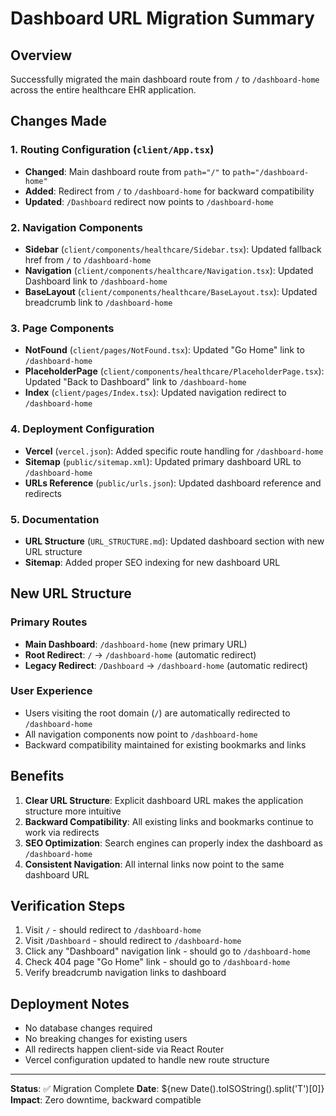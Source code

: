 # Dashboard URL Migration Summary

## Overview
Successfully migrated the main dashboard route from `/` to `/dashboard-home` across the entire healthcare EHR application.

## Changes Made

### 1. Routing Configuration (`client/App.tsx`)
- **Changed**: Main dashboard route from `path="/"` to `path="/dashboard-home"`
- **Added**: Redirect from `/` to `/dashboard-home` for backward compatibility
- **Updated**: `/Dashboard` redirect now points to `/dashboard-home`

### 2. Navigation Components
- **Sidebar** (`client/components/healthcare/Sidebar.tsx`): Updated fallback href from `/` to `/dashboard-home`
- **Navigation** (`client/components/healthcare/Navigation.tsx`): Updated Dashboard link to `/dashboard-home`
- **BaseLayout** (`client/components/healthcare/BaseLayout.tsx`): Updated breadcrumb link to `/dashboard-home`

### 3. Page Components
- **NotFound** (`client/pages/NotFound.tsx`): Updated "Go Home" link to `/dashboard-home`
- **PlaceholderPage** (`client/components/healthcare/PlaceholderPage.tsx`): Updated "Back to Dashboard" link to `/dashboard-home`
- **Index** (`client/pages/Index.tsx`): Updated navigation redirect to `/dashboard-home`

### 4. Deployment Configuration
- **Vercel** (`vercel.json`): Added specific route handling for `/dashboard-home`
- **Sitemap** (`public/sitemap.xml`): Updated primary dashboard URL to `/dashboard-home`
- **URLs Reference** (`public/urls.json`): Updated dashboard reference and redirects

### 5. Documentation
- **URL Structure** (`URL_STRUCTURE.md`): Updated dashboard section with new URL structure
- **Sitemap**: Added proper SEO indexing for new dashboard URL

## New URL Structure

### Primary Routes
- **Main Dashboard**: `/dashboard-home` (new primary URL)
- **Root Redirect**: `/` → `/dashboard-home` (automatic redirect)
- **Legacy Redirect**: `/Dashboard` → `/dashboard-home` (automatic redirect)

### User Experience
- Users visiting the root domain (`/`) are automatically redirected to `/dashboard-home`
- All navigation components now point to `/dashboard-home`
- Backward compatibility maintained for existing bookmarks and links

## Benefits
1. **Clear URL Structure**: Explicit dashboard URL makes the application structure more intuitive
2. **Backward Compatibility**: All existing links and bookmarks continue to work via redirects
3. **SEO Optimization**: Search engines can properly index the dashboard as `/dashboard-home`
4. **Consistent Navigation**: All internal links now point to the same dashboard URL

## Verification Steps
1. Visit `/` - should redirect to `/dashboard-home`
2. Visit `/Dashboard` - should redirect to `/dashboard-home`
3. Click any "Dashboard" navigation link - should go to `/dashboard-home`
4. Check 404 page "Go Home" link - should go to `/dashboard-home`
5. Verify breadcrumb navigation links to dashboard

## Deployment Notes
- No database changes required
- No breaking changes for existing users
- All redirects happen client-side via React Router
- Vercel configuration updated to handle new route structure

---

**Status**: ✅ Migration Complete
**Date**: ${new Date().toISOString().split('T')[0]}
**Impact**: Zero downtime, backward compatible
